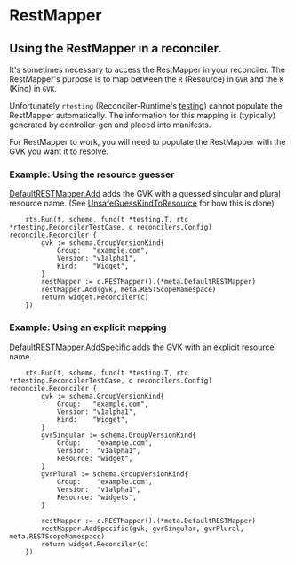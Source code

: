# RestMapper

## Using the RestMapper in a reconciler.

It's sometimes necessary to access the RestMapper in your reconciler. The RestMapper's
purpose is to map between the `R` (Resource) in `GVR` and the  `K` (Kind) in `GVK`.

Unfortunately `rtesting` (Reconciler-Runtime's [testing](../README.md#testing)) cannot 
populate the RestMapper automatically. The information for this mapping is (typically)
generated by controller-gen and placed into manifests.

For RestMapper to work, you will need to populate the RestMapper with the GVK you want
it to resolve.

### Example: Using the resource guesser

[DefaultRESTMapper.Add](https://pkg.go.dev/k8s.io/apimachinery/pkg/api/meta@v0.28.4#DefaultRESTMapper.Add) adds the GVK 
with a guessed singular and plural resource name. (See [UnsafeGuessKindToResource](https://pkg.go.dev/k8s.io/apimachinery/pkg/api/meta@v0.28.4#UnsafeGuessKindToResource)
for how this is done)

```
	rts.Run(t, scheme, func(t *testing.T, rtc *rtesting.ReconcilerTestCase, c reconcilers.Config) reconcile.Reconciler {
		gvk := schema.GroupVersionKind{
			Group:   "example.com",
			Version: "v1alpha1",
			Kind:    "Widget",
		}
		restMapper := c.RESTMapper().(*meta.DefaultRESTMapper)
		restMapper.Add(gvk, meta.RESTScopeNamespace)
		return widget.Reconciler(c)
	})
```

### Example: Using an explicit mapping

[DefaultRESTMapper.AddSpecific](https://pkg.go.dev/k8s.io/apimachinery/pkg/api/meta@v0.28.4#DefaultRESTMapper.AddSpecific) 
adds the GVK with an explicit resource name.

```
	rts.Run(t, scheme, func(t *testing.T, rtc *rtesting.ReconcilerTestCase, c reconcilers.Config) reconcile.Reconciler {
		gvk := schema.GroupVersionKind{
			Group:   "example.com",
			Version: "v1alpha1",
			Kind:    "Widget",
		}
		gvrSingular := schema.GroupVersionKind{
			Group:    "example.com",
			Version:  "v1alpha1",
			Resource: "widget",
		}
     	gvrPlural := schema.GroupVersionKind{
			Group:    "example.com",
			Version:  "v1alpha1",
			Resource: "widgets",
		}  
  
		restMapper := c.RESTMapper().(*meta.DefaultRESTMapper)
		restMapper.AddSpecific(gvk, gvrSingular, gvrPlural, meta.RESTScopeNamespace)
		return widget.Reconciler(c)
	})
```